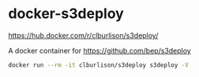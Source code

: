 # docker-s3deploy

https://hub.docker.com/r/clburlison/s3deploy/

A docker container for https://github.com/bep/s3deploy

```bash
docker run --rm -it clburlison/s3deploy s3deploy -V
```
